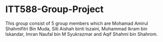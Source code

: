 # ITT588-Group-Project
This group consist of 5 group members which are Mohamad Amirul Shahmifitri Bin Muda, Siti Aishah binti Iszaini, Muhammad Ikram bin Iskandar, Imran Naufal bin M Syukrazmar and Aqif Shahmi bin Shahrom.
